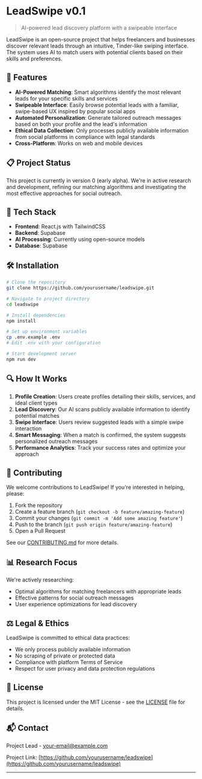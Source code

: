 # LeadSwipe v0.1

> AI-powered lead discovery platform with a swipeable interface

LeadSwipe is an open-source project that helps freelancers and businesses discover relevant leads through an intuitive, Tinder-like swiping interface. The system uses AI to match users with potential clients based on their skills and preferences.

## 🚀 Features

- **AI-Powered Matching**: Smart algorithms identify the most relevant leads for your specific skills and services
- **Swipeable Interface**: Easily browse potential leads with a familiar, swipe-based UX inspired by popular social apps
- **Automated Personalization**: Generate tailored outreach messages based on both your profile and the lead's information
- **Ethical Data Collection**: Only processes publicly available information from social platforms in compliance with legal standards
- **Cross-Platform**: Works on web and mobile devices

## 📋 Project Status

This project is currently in version 0 (early alpha). We're in active research and development, refining our matching algorithms and investigating the most effective approaches for social outreach.

## 🔧 Tech Stack

- **Frontend**: React.js with TailwindCSS
- **Backend**: Supabase
- **AI Processing**: Currently using open-source models
- **Database**: Supabase

## 🛠️ Installation

```bash
# Clone the repository
git clone https://github.com/yourusername/leadswipe.git

# Navigate to project directory
cd leadswipe

# Install dependencies
npm install

# Set up environment variables
cp .env.example .env
# Edit .env with your configuration

# Start development server
npm run dev
```

## 🔍 How It Works

1. **Profile Creation**: Users create profiles detailing their skills, services, and ideal client types
2. **Lead Discovery**: Our AI scans publicly available information to identify potential matches
3. **Swipe Interface**: Users review suggested leads with a simple swipe interaction
4. **Smart Messaging**: When a match is confirmed, the system suggests personalized outreach messages
5. **Performance Analytics**: Track your success rates and optimize your approach

## 🤝 Contributing

We welcome contributions to LeadSwipe! If you're interested in helping, please:

1. Fork the repository
2. Create a feature branch (`git checkout -b feature/amazing-feature`)
3. Commit your changes (`git commit -m 'Add some amazing feature'`)
4. Push to the branch (`git push origin feature/amazing-feature`)
5. Open a Pull Request

See our [CONTRIBUTING.md](CONTRIBUTING.md) for more details.

## 📊 Research Focus

We're actively researching:
- Optimal algorithms for matching freelancers with appropriate leads
- Effective patterns for social outreach messages
- User experience optimizations for lead discovery

## ⚖️ Legal & Ethics

LeadSwipe is committed to ethical data practices:
- We only process publicly available information
- No scraping of private or protected data
- Compliance with platform Terms of Service
- Respect for user privacy and data protection regulations

## 📜 License

This project is licensed under the MIT License - see the [LICENSE](LICENSE) file for details.

## 📬 Contact

Project Lead - [your-email@example.com](mailto:your-email@example.com)

Project Link: [https://github.com/yourusername/leadswipe](https://github.com/yourusername/leadswipe)

---
